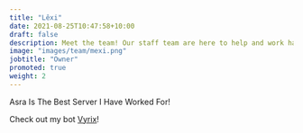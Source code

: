 ```yaml
---
title: "Lêxi"
date: 2021-08-25T10:47:58+10:00
draft: false
description: Meet the team! Our staff team are here to help and work hard to make sure your experience in Asra is as amazing as possible.
image: "images/team/mexi.png"
jobtitle: "Owner"
promoted: true
weight: 2
---
```


Asra Is The Best Server I Have Worked For!


Check out my bot [Vyrix](https://asraparadise.github.io/partners)!
